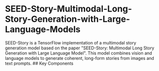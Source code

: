 # SEED-Story-Multimodal-Long-Story-Generation-with-Large-Language-Models
SEED-Story is a TensorFlow implementation of a multimodal story generation model based on the paper "SEED-Story: Multimodal Long Story Generation with Large Language Model". This model combines vision and language models to generate coherent, long-form stories from images and text prompts.  ## Key Components
